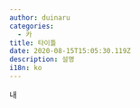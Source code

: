```yaml
---
author: duinaru
categories:
  - 카
title: 타이틀
date: 2020-08-15T15:05:30.119Z
description: 설명
i18n: ko
---
```

내